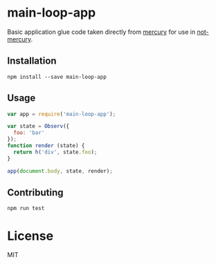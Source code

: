 # main-loop-app
Basic application glue code taken directly from [mercury](http://npmjs.com/packages/mercury) for use in [not-mercury](http://npmjs.com/packages/nhg).

## Installation

`npm install --save main-loop-app`

## Usage

```js
var app = require('main-loop-app');

var state = Observ({
  foo: 'bar'
});
function render (state) {
  return h('div', state.foo);
}

app(document.body, state, render);
```

## Contributing
`npm run test`

# License
MIT
